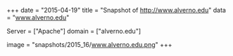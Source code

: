 
+++
date = "2015-04-19"
title = "Snapshot of http://www.alverno.edu"
data = "www.alverno.edu"

Server = ["Apache"]
domain = ["alverno.edu"]

  image = "snapshots/2015_16/www.alverno.edu.png"
+++
#
